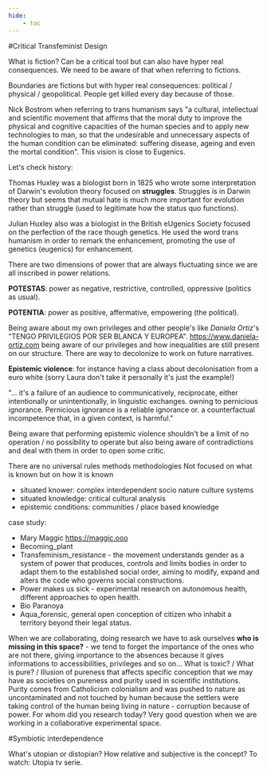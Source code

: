 ```yaml
---
hide:
    - toc
---
```




#Critical Transfeminist Design

What is fiction?
Can be a critical tool but can also have hyper real consequences. We need to be aware of that when referring to fictions.

Boundaries are fictions but with hyper real consequences: political / physical / geopolitical. People get killed every day because of those.


Nick Bostrom when referring to trans humanism says "a cultural, intellectual and scientific movement that affirms that the moral duty to improve the physical and cognitive capacities of the human species and to apply new technologies to man, so that the undesirable and unnecessary aspects of the human condition can be eliminated: suffering disease, ageing and even the mortal condition".
This vision is close to Eugenics.

Let's check history:

Thomas Huxley was a biologist born in 1825 who wrote some interpretation of Darwin's evolution theory focused on **struggles**. Struggles is in Darwin theory but seems that mutual hate is much more important for evolution rather than struggle (used to legitimate how the status quo functions).

Julian Huxley also was a biologist in the British eUgenics Society focused on the perfection of the race though genetics. He used the word trans humanism in order to remark the enhancement, promoting the use of genetics (eugenics) for enhancement.

There are two dimensions of power that are always fluctuating since we are all inscribed in power relations.

**POTESTAS**: power as negative, restrictive, controlled, oppressive (politics as usual).

**POTENTIA**: power as positive, affermative, empowering (the political).



Being aware about my own privileges and other people's like *Daniela Ortiz*'s "TENGO PRIVILEGIOS POR SER BLANCA Y EUROPEA".
https://www.daniela-ortiz.com
being aware of our privileges and how inequalities are still present on our structure.
There are way to decolonize to work on future narratives.

**Epistemic violence**: for instance having a class about decolonisation from a euro white (sorry Laura don't take it personally it's just the example!)

"... it's a failure of an audience to communicatively, reciprocate, either intentionally or unintentionally, in linguistic exchanges. owning to pernicious ignorance. Pernicious ignorance is a reliable ignorance or. a counterfactual incompetence that, in a given context, is harmful."

Being aware that performing epistemic violence shouldn't be a limit of no operation / no possibility to operate but also being aware of contradictions and deal with them in order to open some critic.


There are no universal rules methods methodologies
Not focused on what is known but on how it is known
- situated knower: complex interdependent socio nature culture systems
- situated knowledge: critical cultural analysis
- epistemic conditions: communities / place based knowledge


case study:
- Mary Maggic https://maggic.ooo
- Becoming_plant
- Transfeminism_resistance - the movement understands gender as a system of power that produces, controls and limits bodies in order to adapt them to the established social order, aiming to modify, expand and alters the code who governs social constructions.
- Power makes us sick - experimental research on autonomous health, different approaches to open health.
- Bio Paranoya
- Aqua_forensic, general open conception of citizen who inhabit a territory beyond their legal status.


When we are collaborating, doing research we have to ask ourselves **who is missing in this space?** - we tend to forget the importance of the ones who are not there, giving importance to the absences because it gives informations to accessibilities, privileges and so on...
What is toxic? / What is pure? / Illusion of pureness that affects specific conception that we may have as societies on pureness and purity used in scientific institutions. Purity comes from Catholicism colonialism and was pushed to nature as uncontaminated and not touched by human because the settlers were taking control of the human being living in nature - corruption because of power.
For whom did you research today? Very good question when we are working in a collaborative experimental space.

#Symbiotic interdependence

What's utopian or distopian? How relative and subjective is the concept?
To watch: Utopia tv serie. 
